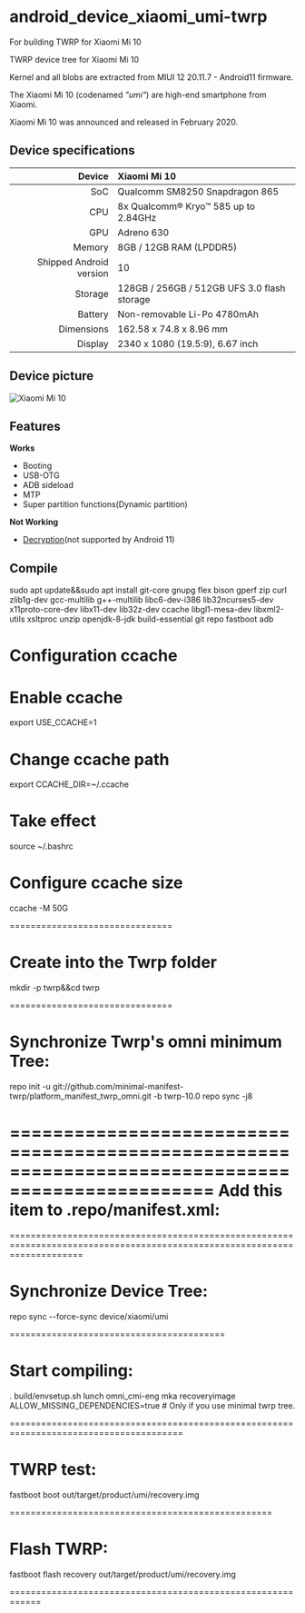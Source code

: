 # android_device_xiaomi_umi-twrp
For building TWRP for Xiaomi Mi 10

TWRP device tree for Xiaomi Mi 10

Kernel and all blobs are extracted from MIUI 12 20.11.7 - Android11 firmware.

The Xiaomi Mi 10 (codenamed _"umi"_) are high-end smartphone from Xiaomi.

Xiaomi Mi 10 was announced and released in February 2020.

## Device specifications

| Device       | Xiaomi Mi 10                     |
| -----------: | :------------------------------------------ |
| SoC          | Qualcomm SM8250 Snapdragon 865              |
| CPU          | 8x Qualcomm® Kryo™ 585 up to 2.84GHz        |
| GPU          | Adreno 630                                  |
| Memory       | 8GB / 12GB RAM (LPDDR5)                     |
| Shipped Android version | 10                               |
| Storage      | 128GB / 256GB / 512GB UFS 3.0 flash storage |
| Battery      | Non-removable Li-Po 4780mAh                 |
| Dimensions   | 162.58 x 74.8 x 8.96 mm                     |
| Display      | 2340 x 1080 (19.5:9), 6.67 inch             |

## Device picture

![Xiaomi Mi 10](https://cdn.cnbj0.fds.api.mi-img.com/b2c-shopapi-pms/pms_1581494372.61732687.jpg)

## Features

**Works**

- Booting
- USB-OTG
- ADB sideload
- MTP
- Super partition functions(Dynamic partition)

**Not Working**
- [Decryption](https://github.com/simonsmh/android_bootable_recovery/commits/android-10.0)(not supported by Android 11)

## Compile
sudo apt update&&sudo apt install git-core gnupg flex bison gperf zip curl zlib1g-dev gcc-multilib g++-multilib libc6-dev-i386 lib32ncurses5-dev x11proto-core-dev libx11-dev lib32z-dev ccache 
libgl1-mesa-dev libxml2-utils xsltproc unzip openjdk-8-jdk build-essential git repo fastboot adb

Configuration ccache
===============================

# Enable ccache
export USE_CCACHE=1
# Change ccache path
export CCACHE_DIR=~/.ccache
# Take effect
source ~/.bashrc
# Configure ccache size
ccache -M 50G

===============================

Create into the Twrp folder
===============================

mkdir -p twrp&&cd twrp

===============================

Synchronize Twrp's omni minimum Tree:
=================================================================================================

repo init -u git://github.com/minimal-manifest-twrp/platform_manifest_twrp_omni.git -b twrp-10.0
repo sync -j8

=================================================================================================
Add this item to .repo/manifest.xml:
==========================================================================================================================

<project path="device/xiaomi/umi" name="Troj80/android_device_xiaomi_umi-twrp" remote="github" revision="android-11.0" />

==========================================================================================================================

Synchronize Device Tree:
=========================================

repo sync --force-sync device/xiaomi/umi

=========================================

Start compiling:
=======================================================================================

. build/envsetup.sh
lunch omni_cmi-eng
mka recoveryimage ALLOW_MISSING_DEPENDENCIES=true # Only if you use minimal twrp tree.

=======================================================================================

TWRP test:
==================================================

fastboot boot out/target/product/umi/recovery.img

==================================================

Flash TWRP:
============================================================

fastboot flash recovery out/target/product/umi/recovery.img

============================================================
